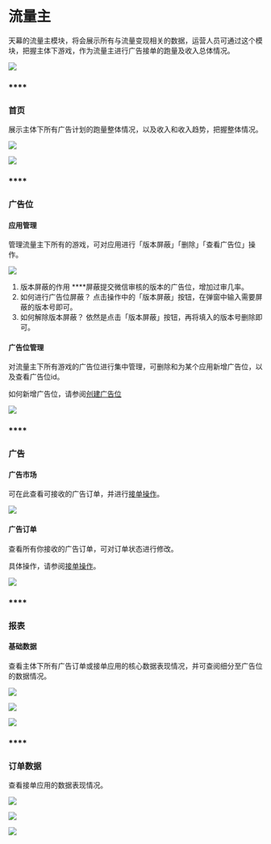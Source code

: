 # 流量主

天幕的流量主模块，将会展示所有与流量变现相关的数据，运营人员可通过这个模块，把握主体下游戏，作为流量主进行广告接单的跑量及收入总体情况。

![](https://cdn.nlark.com/yuque/0/2019/png/254569/1557233675764-05eb9af5-9345-4dc4-8558-b7232ab778d9.png?x-oss-process=image/resize,w_2000)

### \*\*\*\*

### **首页**

展示主体下所有广告计划的跑量整体情况，以及收入和收入趋势，把握整体情况。

![](https://cdn.nlark.com/yuque/0/2019/png/254569/1557233757455-8f3e77ad-1f34-4b2c-b413-c63c004e8d02.png?x-oss-process=image/resize,w_2000)

![](https://cdn.nlark.com/yuque/0/2019/png/254569/1557233819328-ce329f5a-56c0-479e-8175-1ee5b73de914.png?x-oss-process=image/resize,w_2000)

### \*\*\*\*

### **广告位**

#### **应用管理**

管理流量主下所有的游戏，可对应用进行「版本屏蔽」「删除」「查看广告位」操作。

![](https://cdn.nlark.com/yuque/0/2019/png/254569/1557233928801-7db2605e-25a1-401b-842a-ad5e2dfa04f7.png?x-oss-process=image/resize,w_2000)

1. 版本屏蔽的作用 ****屏蔽提交微信审核的版本的广告位，增加过审几率。 
2. 如何进行广告位屏蔽？ 点击操作中的「版本屏蔽」按钮，在弹窗中输入需要屏蔽的版本号即可。 
3. 如何解除版本屏蔽？ 依然是点击「版本屏蔽」按钮，再将填入的版本号删除即可。 

#### **广告位管理**

对流量主下所有游戏的广告位进行集中管理，可删除和为某个应用新增广告位，以及查看广告位id。

如何新增广告位，请参阅[创建广告位](../start/traffic-start-order/create-ad-position.md)

![](https://cdn.nlark.com/yuque/0/2019/png/254569/1557234287767-0fc86274-f345-43a5-849f-685e0ca270e9.png?x-oss-process=image/resize,w_2000)

### \*\*\*\*

### **广告**

#### **广告市场**

可在此查看可接收的广告订单，并进行[接单操作](../start/traffic-start-order/)。

![](https://cdn.nlark.com/yuque/0/2019/png/254569/1557234457248-110d635c-a517-4ea8-be6a-fb3d90a5bc8c.png?x-oss-process=image/resize,w_2000)

#### **广告订单**

查看所有你接收的广告订单，可对订单状态进行修改。

具体操作，请参阅[接单操作](../start/traffic-start-order/)。

![](https://cdn.nlark.com/yuque/0/2019/png/254569/1557234842287-533d6efd-b73b-42c5-94df-5b573ca07f9c.png?x-oss-process=image/resize,w_2000)

### \*\*\*\*

### **报表**

#### **基础数据**

查看主体下所有广告订单或接单应用的核心数据表现情况，并可查阅细分至广告位的数据情况。

![](https://cdn.nlark.com/yuque/0/2019/png/254569/1557234943307-92615975-22a6-4626-9e5c-1ebcc2a5514e.png?x-oss-process=image/resize,w_2000)

![](https://cdn.nlark.com/yuque/0/2019/png/254569/1557234980995-f841a313-755d-4424-8489-14393eb6722d.png?x-oss-process=image/resize,w_2000)

![](https://cdn.nlark.com/yuque/0/2019/png/254569/1557235010221-d7999f7a-d9df-48b5-a7bc-fdf58e68e106.png?x-oss-process=image/resize,w_2000)

### \*\*\*\*

### **订单数据**

查看接单应用的数据表现情况。

![](https://cdn.nlark.com/yuque/0/2019/png/254569/1557235107591-9056e131-c819-41c1-8f04-615fc2284c83.png?x-oss-process=image/resize,w_2000)

![](https://cdn.nlark.com/yuque/0/2019/png/254569/1557235132977-8a301987-919e-4edd-9473-0ed47cf00a84.png?x-oss-process=image/resize,w_2000)

![](https://cdn.nlark.com/yuque/0/2019/png/254569/1557235174267-93004bb9-2d18-4f64-949b-3ce07927b0aa.png?x-oss-process=image/resize,w_2000)



